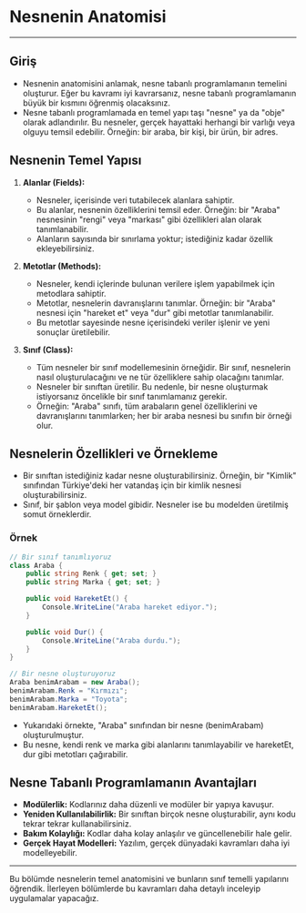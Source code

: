 # Nesnenin Anatomisi

---

## Giriş

- Nesnenin anatomisini anlamak, nesne tabanlı programlamanın temelini oluşturur. Eğer bu kavramı iyi kavrarsanız, nesne tabanlı programlamanın büyük bir kısmını öğrenmiş olacaksınız.
- Nesne tabanlı programlamada en temel yapı taşı "nesne" ya da "obje" olarak adlandırılır. Bu nesneler, gerçek hayattaki herhangi bir varlığı veya olguyu temsil edebilir. Örneğin: bir araba, bir kişi, bir ürün, bir adres.

## Nesnenin Temel Yapısı

1. **Alanlar (Fields):**
    - Nesneler, içerisinde veri tutabilecek alanlara sahiptir.
    - Bu alanlar, nesnenin özelliklerini temsil eder. Örneğin: bir "Araba" nesnesinin "rengi" veya "markası" gibi özellikleri alan olarak tanımlanabilir.
    - Alanların sayısında bir sınırlama yoktur; istediğiniz kadar özellik ekleyebilirsiniz.

2. **Metotlar (Methods):**
    - Nesneler, kendi içlerinde bulunan verilere işlem yapabilmek için metodlara sahiptir.
    - Metotlar, nesnelerin davranışlarını tanımlar. Örneğin: bir "Araba" nesnesi için "hareket et" veya "dur" gibi metotlar tanımlanabilir.
    - Bu metotlar sayesinde nesne içerisindeki veriler işlenir ve yeni sonuçlar üretilebilir.

3. **Sınıf (Class):**
    - Tüm nesneler bir sınıf modellemesinin örneğidir. Bir sınıf, nesnelerin nasıl oluşturulacağını ve ne tür özelliklere sahip olacağını tanımlar.
    - Nesneler bir sınıftan üretilir. Bu nedenle, bir nesne oluşturmak istiyorsanız öncelikle bir sınıf tanımlamanız gerekir.
    - Örneğin: "Araba" sınıfı, tüm arabaların genel özelliklerini ve davranışlarını tanımlarken; her bir araba nesnesi bu sınıfın bir örneği olur.

## Nesnelerin Özellikleri ve Örnekleme

- Bir sınıftan istediğiniz kadar nesne oluşturabilirsiniz. Örneğin, bir "Kimlik" sınıfından Türkiye'deki her vatandaş için bir kimlik nesnesi oluşturabilirsiniz.
- Sınıf, bir şablon veya model gibidir. Nesneler ise bu modelden üretilmiş somut örneklerdir.

### Örnek

```csharp
// Bir sınıf tanımlıyoruz
class Araba {
    public string Renk { get; set; }
    public string Marka { get; set; }

    public void HareketEt() {
        Console.WriteLine("Araba hareket ediyor.");
    }

    public void Dur() {
        Console.WriteLine("Araba durdu.");
    }
}

// Bir nesne oluşturuyoruz
Araba benimArabam = new Araba();
benimArabam.Renk = "Kırmızı";
benimArabam.Marka = "Toyota";
benimArabam.HareketEt();
```

- Yukarıdaki örnekte, "Araba" sınıfından bir nesne (benimArabam) oluşturulmuştur.
- Bu nesne, kendi renk ve marka gibi alanlarını tanımlayabilir ve hareketEt, dur gibi metotları çağırabilir.

## Nesne Tabanlı Programlamanın Avantajları

- **Modülerlik:** Kodlarınız daha düzenli ve modüler bir yapıya kavuşur.
- **Yeniden Kullanılabilirlik:** Bir sınıftan birçok nesne oluşturabilir, aynı kodu tekrar tekrar kullanabilirsiniz.
- **Bakım Kolaylığı:** Kodlar daha kolay anlaşılır ve güncellenebilir hale gelir.
- **Gerçek Hayat Modelleri:** Yazılım, gerçek dünyadaki kavramları daha iyi modelleyebilir.

---

Bu bölümde nesnelerin temel anatomisini ve bunların sınıf temelli yapılarını öğrendik. İlerleyen bölümlerde bu kavramları daha detaylı inceleyip uygulamalar yapacağız.

